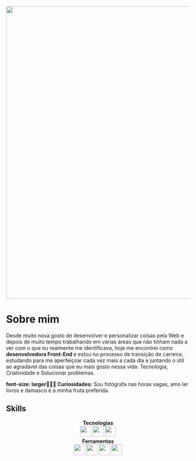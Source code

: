  ### <div align=center> <img src="https://github.com/CibelleN94/CibelleN94/assets/154359374/41c20b85-77a2-4c33-b8f2-5f18801fc620" width="800px" /> </div>

<h1> Sobre mim </h1> 
Desde muito nova gosto de desenvolver e personalizar coisas pela Web e depois de muito tempo trabalhando em várias áreas que não tinham nada a ver com o que eu realmente me identificava, hoje me encontrei como <strong> desenvolvedora Front-End </strong> e estou no processo de transição de carreira; estudando para me aperfeiçoar cada vez mais a cada dia e juntando o útil ao agradável das coisas que eu mais gosto nessa vida: Tecnologia, Criatividade e Solucionar problemas.

<strong>font-size: larger🕵🏻‍♀️ Curiosidades:</strong> Sou fotógrafa nas horas vagas, amo ler livros e damasco é a minha fruta preferida.

<h2><strong> Skills </strong></h2>

<div align=center><strong>Tecnologias</strong> </div>
<div align=center>
<img src="https://github.com/CibelleN94/CibelleN94/assets/154359374/b3b27803-0514-4c23-ad1a-260c6166e1d0" width="30px" />
<img src="https://github.com/CibelleN94/CibelleN94/assets/154359374/2c886cc2-4901-4c42-965b-639f09eb0043" width="30px" />
<img src="https://github.com/CibelleN94/CibelleN94/assets/154359374/af32d302-6431-4dda-ae8f-1c6033b0f65d" width="30px" />
<div align=center> <strong> Ferramentas</strong> </div>
<div align=center> 
<img src="https://github.com/CibelleN94/CibelleN94/assets/154359374/1fc08ff1-006d-40b5-97fd-58862a0abec1" width="30px" />
<img src="https://github.com/CibelleN94/CibelleN94/assets/154359374/07036833-5cba-4e71-ae2d-0d2aab1bf37f" width="30px" />
 <img src="https://github.com/CibelleN94/CibelleN94/assets/154359374/8083da27-8711-4591-97ba-26ce732b5cb9" width="30px" />
<img src="https://github.com/CibelleN94/CibelleN94/assets/154359374/47bf9241-d174-40ed-9bf2-0181973c05d1" width="30px" /></div>




<!--
**CibelleN94/CibelleN94** is a ✨ _special_ ✨ repository because its `README.md` (this file) appears on your GitHub profile.

Here are some ideas to get you started:

- 🔭 I’m currently working on ...
- 🌱 I’m currently learning ...
- 👯 I’m looking to collaborate on ...
- 🤔 I’m looking for help with ...
- 💬 Ask me about ...
- 📫 How to reach me: ...
- 😄 Pronouns: ...
- ⚡ Fun fact: ...
-->

